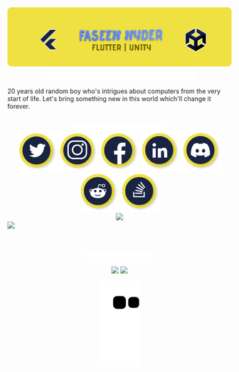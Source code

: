 <div class = "header">
	<img src = "https://github.com/faseehhyder/faseehhyder/blob/main/Images/Banner.png"/>
</div>

<div class = "heading_detail" align = "center">
	<img src = "https://github.com/faseehhyder/faseehhyder/blob/main/Images/DETAIL.png" width = "70%">
</div>
<div>
	<p>20 years old random boy who's intrigues about computers from the very start of life. Let's bring something new in this world which'll change it forever.
	</p>
</div>
<div align = "center">
<br>
<img src = "https://github.com/faseehhyder/faseehhyder/blob/main/Images/PLACES%20YOU%20CAN%20FIND%20ME%20IN.png" width = "40%"/>
</div>
  <div align="center">
      <img src="https://github.com/faseehhyder/faseehhyder/blob/main/Icons/Twitter.png">
      <img src="https://github.com/faseehhyder/faseehhyder/blob/main/Icons/Instagram.png">
      <img src="https://github.com/faseehhyder/faseehhyder/blob/main/Icons/Facebook.png">
      <img src="https://github.com/faseehhyder/faseehhyder/blob/main/Icons/LinkedIn.png">
      <img src="https://github.com/faseehhyder/faseehhyder/blob/main/Icons/Discord.png">
      <img src="https://github.com/faseehhyder/faseehhyder/blob/main/Icons/Reddit.png">
      <img src="https://github.com/faseehhyder/faseehhyder/blob/main/Icons/Stackover%20Flow.png">
  </div>
  
 
<div align = "center">
	<img src = "https://github-readme-stats.vercel.app/api/top-langs/?username=faseehhyder&theme=material-palenight&hide_border=true,&layout=compact)](https://github.com/faseehhyder/github-readme-stats"/>
	</div>
<img src = "https://spotify-github-profile.vercel.app/api/view?uid=hlerx6966y3z1l53bz2ixfhfw&cover_image=true&theme=natemoo-re&bar_color=fbfe39&bar_color_cover=false">
<p align="center">
		<br>
	<br>
<img src = "https://github.com/faseehhyder/faseehhyder/blob/main/Images/CONTIBUTION%20STATS.png" width = "30%"/>
	<br>
	<br>
  <img width="400px" src="https://github-readme-stats.vercel.app/api?username=faseehhyder&count_private=true&show_icons=true&theme=material-palenight&hide_border=true&bg_color=1F222E" />
  <img width="400px" src="https://github-readme-streak-stats.herokuapp.com?user=faseehhyder&theme=material-palenight&hide_border=true&fire=C77800&ring=7C2AE8&background=1F222E" />
</p>

<div align="center"> <img src="https://raw.githubusercontent.com/muhiqsimui/muhiqsimui/output/github-contribution-grid-snake.svg" /></div>
  

